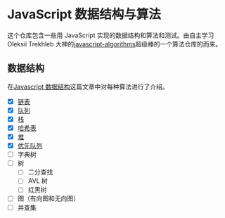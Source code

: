 # JavaScript 数据结构与算法

这个仓库包含一些用 JavaScript 实现的数据结构和算法和测试。由自主学习 Oleksii Trekhleb 大神的[javascript-algorithms](https://github.com/trekhleb/javascript-algorithms)超级棒的一个算法仓库的而来。

## 数据结构

在[Javascript 数据结构](https://huangxsu.com/2018/06/22/data-structure/)这篇文章中对每种算法进行了介绍。

- [x] [链表](/src/data-structures/linked-list)
- [x] [队列](/src/data-structures/queue/Queue.js)
- [x] [栈](/src/data-structures/stack/Stack.js)
- [x] [哈希表](/src/data-structures/hash-table/HashTable.js)
- [x] [堆](/src/data-structures/stack/Stack.js)
- [x] [优先队列](/src/data-structures/priority-queue/PriorityQueue.js)
- [ ] 字典树
- [ ] 树
  - [ ] 二分查找
  - [ ] AVL 树
  - [ ] 红黑树
- [ ] 图（有向图和无向图）
- [ ] 并查集
